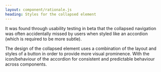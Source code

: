 ```yaml
---
layout: component/rationale.js
heading: Styles for the collapsed element
---
```


It was found through usability testing in beta that the collapsed navigation was often accidentally missed by users when styled like an accordion (which is required to be more subtle).

The design of the collapsed element uses a combination of the layout and styles of a button in order to provide more visual prominence. With the icon/behaviour of the accordion for consistent and predictable behaviour across components.
